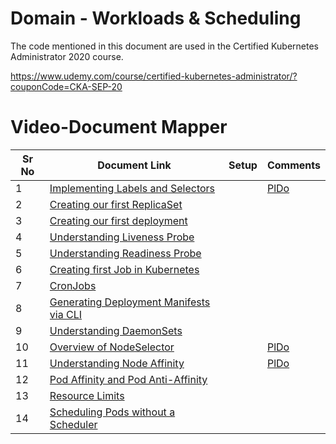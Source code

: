 # Domain - Workloads & Scheduling

The code mentioned in this document are used in the Certified Kubernetes Administrator 2020 course.

https://www.udemy.com/course/certified-kubernetes-administrator/?couponCode=CKA-SEP-20


# Video-Document Mapper

| Sr No | Document Link | Setup | Comments |
| ------ | ------ | ------ |------ |
| 1 | [Implementing Labels and Selectors][PlDa] |             | [PlDo]            |
| 2 | [Creating our first ReplicaSet][PlDb] |             |             |
| 3 | [Creating our first deployment][PlDc]|             |             |
| 4 | [Understanding Liveness Probe][PlDd] |             |             |
| 5 | [Understanding Readiness Probe][PlDe] |             |             |
| 6 | [Creating first Job in Kubernetes][PlDf] |             |             |
| 7 | [CronJobs][PlDg] |             |             |
| 8 | [Generating Deployment Manifests via CLI][PlDh] |             |             |
| 9 | [Understanding DaemonSets][PlDi] |             |             |
| 10 | [Overview of NodeSelector][PlDj] |             |[PlDo]             |
| 11 | [Understanding Node Affinity][PlDk] |             |[PlDo]             |
| 12 | [Pod Affinity and Pod Anti-Affinity][PlDl] |             |             |
| 13 | [Resource Limits][PlDm] |             |             |
| 14 | [Scheduling Pods without a Scheduler][PlDn] |             |             |


   [PlDa]: <https://github.com/zealvora/certified-kubernetes-administrator/blob/master/Domain%202%20-%20Workloads%20%26%20Scheduling/labels.yaml>
   [PlDb]: <https://github.com/zealvora/certified-kubernetes-administrator/blob/master/Domain%202%20-%20Workloads%20%26%20Scheduling/replicaset.yaml>
   [PlDc]: <https://github.com/zealvora/certified-kubernetes-administrator/blob/master/Domain%202%20-%20Workloads%20%26%20Scheduling/deployment.yaml>
  [PlDd]: <https://github.com/zealvora/certified-kubernetes-administrator/blob/master/Domain%202%20-%20Workloads%20%26%20Scheduling/livenessprobe.yaml>
   [PlDe]: <https://github.com/zealvora/certified-kubernetes-administrator/blob/master/Domain%202%20-%20Workloads%20%26%20Scheduling/readinessprobe.yaml>
   [PlDf]: <https://github.com/zealvora/certified-kubernetes-administrator/blob/master/Domain%202%20-%20Workloads%20%26%20Scheduling/jobs.yaml>
   [PlDg]: <https://github.com/zealvora/certified-kubernetes-administrator/blob/master/Domain%202%20-%20Workloads%20%26%20Scheduling/cronjob.yaml>
[PlDh]: <https://github.com/zealvora/certified-kubernetes-administrator/blob/master/Domain%202%20-%20Workloads%20%26%20Scheduling/manifest-cli.md>
[PlDi]: <https://github.com/zealvora/certified-kubernetes-administrator/blob/master/Domain%202%20-%20Workloads%20%26%20Scheduling/daemonset.yaml>
[PlDj]: <https://github.com/zealvora/certified-kubernetes-administrator/blob/master/Domain%202%20-%20Workloads%20%26%20Scheduling/nodeSelector.yaml>
[PlDk]: <https://github.com/zealvora/certified-kubernetes-administrator/blob/master/Domain%202%20-%20Workloads%20%26%20Scheduling/node-affinity-combined.md>
[PlDl]: <https://github.com/zealvora/certified-kubernetes-administrator/blob/master/Domain%202%20-%20Workloads%20%26%20Scheduling/podaffinity-required.yaml>
[PlDm]: <https://github.com/zealvora/certified-kubernetes-administrator/blob/master/Domain%202%20-%20Workloads%20%26%20Scheduling/requests-limits.yaml>
[PlDn]: <https://github.com/zealvora/certified-kubernetes-administrator/blob/master/Domain%202%20-%20Workloads%20%26%20Scheduling/pod-without-scheduler.md>
[PlDo]: <https://kubernetes.io/docs/concepts/scheduling-eviction/assign-pod-node/#:~:text=Run%20kubectl%20get%20nodes%20to,the%20node%20you've%20chosen>
